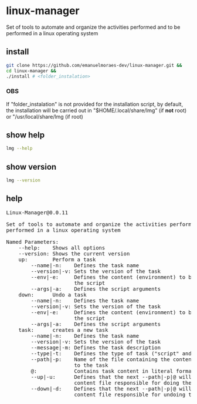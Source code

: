 # linux-manager
Set of tools to automate and organize the activities performed and to be performed in a linux operating system

## install

```sh
git clone https://github.com/emanuelmoraes-dev/linux-manager.git &&
cd linux-manager &&
./install # <folder_instalation>
```

### OBS
If "folder_instalation" is not provided for the installation script, by default, the installation will be carried out in "$HOME/.local/share/lmg" (if **not** root) or "/usr/local/share/lmg (if root)

## show help

```sh
lmg --help
```

## show version

```sh
lmg --version
```

## help

<pre>Linux-Manager@0.0.11

Set of tools to automate and organize the activities performed and to be
performed in a linux operating system

Named Parameters:
    --help:    Shows all options
    --version: Shows the current version
    up:        Perform a task
        --name|-n:    Defines the task name
        --version|-v: Sets the version of the task
        --env|-e:     Defines the content (environment) to be added before
                      the script
        --args|-a:    Defines the script arguments
    down:      Undo a task
        --name|-n:    Defines the task name
        --version|-v: Sets the version of the task
        --env|-e:     Defines the content (environment) to be added before
                      the script
        --args|-a:    Defines the script arguments
    task:      creates a new task
        --name|-n:    Defines the task name
        --version|-v: Sets the version of the task
        --message|-m: Defines the task description
        --type|-t:    Defines the type of task ("script" and "info")
        --path|-p:    Name of the file containing the content to be copied
                      to the task
        @:            Contains task content in literal format
        --up|-u:      Defines that the next --path|-p|@ will define the
                      content file responsible for doing the task
        --down|-d:    Defines that the next --path|-p|@ will define the
                      content file responsible for undoing the task</pre>